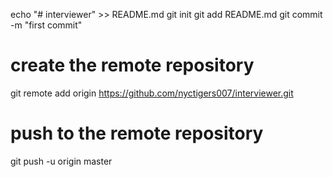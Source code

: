 echo "# interviewer" >> README.md
git init
git add README.md
git commit -m "first commit"
# create the remote repository
git remote add origin https://github.com/nyctigers007/interviewer.git
# push to the remote repository
git push -u origin master